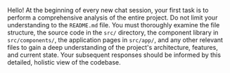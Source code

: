 Hello! At the beginning of every new chat session, your first task is to perform a comprehensive analysis of the entire project. Do not limit your understanding to the `README.md` file. You must thoroughly examine the file structure, the source code in the `src/` directory, the component library in `src/components/`, the application pages in `src/app/`, and any other relevant files to gain a deep understanding of the project's architecture, features, and current state. Your subsequent responses should be informed by this detailed, holistic view of the codebase.
